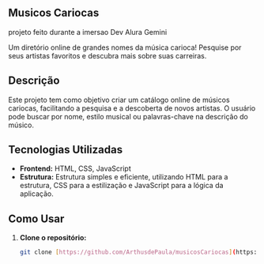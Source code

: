 ## Musicos Cariocas
projeto feito durante a imersao Dev Alura Gemini


Um diretório online de grandes nomes da música carioca! Pesquise por seus artistas favoritos e descubra mais sobre suas carreiras.

## Descrição
Este projeto tem como objetivo criar um catálogo online de músicos cariocas, facilitando a pesquisa e a descoberta de novos artistas. O usuário pode buscar por nome, estilo musical ou palavras-chave na descrição do músico.

## Tecnologias Utilizadas
* **Frontend:** HTML, CSS, JavaScript
* **Estrutura:** Estrutura simples e eficiente, utilizando HTML para a estrutura, CSS para a estilização e JavaScript para a lógica da aplicação.

## Como Usar
1. **Clone o repositório:**
   ```bash
   git clone [https://github.com/ArthusdePaula/musicosCariocas](https://github.com/ArthusdePaula/musicosCariocas)
